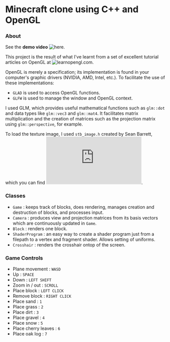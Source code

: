 # Minecraft clone using C++ and OpenGL

### About

See the **demo video** ![here](https://www.youtube.com/watch?v=0iviS1sgiBE).

This project is the result of what I've learnt from a set of excellent tutorial articles on OpenGL at ![learnopengl.com](https://learnopengl.com/).

OpenGL is merely a specification; its implementation is found in your computer's graphic drivers (NVIDIA, AMD, Intel, etc.). To facilitate the use of these implementations:
- `GLAD` is used to access OpenGL functions.
- `GLFW` is used to manage the window and OpenGL context.

I used GLM, which provides useful mathematical functions such as `glm::dot` and data types like `glm::vec3` and `glm::mat4`. It facilitates matrix multiplication and the creation of matrices such as the projection matrix using `glm::perspective`, for example.

To load the texture image, I used `stb_image.h` created by Sean Barrett, which you can find ![here](https://github.com/nothings/stb/blob/master/stb_image.h).

### Classes

- `Game` : keeps track of blocks, does rendering, manages creation and destruction of blocks, and processes input.
- `Camera` : produces view and projection matrices from its basis vectors which are continuously updated in `Game`.
- `Block` : renders one block.
- `ShaderProgram` : an easy way to create a shader program just from a filepath to a vertex and fragment shader. Allows setting of uniforms.
- `Crosshair` : renders the crosshair ontop of the screen.

### Game Controls

- Plane movement : `WASD`
- Up : `SPACE`
- Down : `LEFT SHIFT`
- Zoom in / out : `SCROLL`
- Place block : `LEFT CLICK`
- Remove block : `RIGHT CLICK`
- Place sand : `1`
- Place grass : `2`
- Place dirt : `3`
- Place gravel : `4`
- Place snow : `5`
- Place cherry leaves : `6`
- Place oak log : `7`
